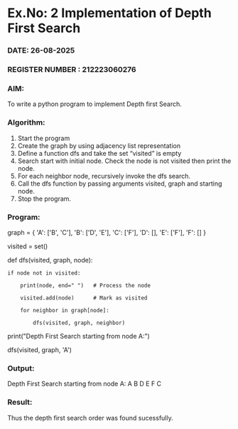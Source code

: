 # Ex.No: 2  Implementation of Depth First Search
### DATE: 26-08-2025                                                                          
### REGISTER NUMBER : 212223060276
### AIM: 
To write a python program to implement Depth first Search. 
### Algorithm:
1. Start the program
2. Create the graph by using adjacency list representation
3. Define a function dfs and take the set “visited” is empty 
4. Search start with initial node. Check the node is not visited then print the node.
5. For each neighbor node, recursively invoke the dfs search.
6. Call the dfs function by passing arguments visited, graph and starting node.
7. Stop the program.
### Program:
graph = {
    'A': ['B', 'C'],
    'B': ['D', 'E'],
    'C': ['F'],
    'D': [],
    'E': ['F'],
    'F': []
}

visited = set()

def dfs(visited, graph, node):

    if node not in visited:
    
        print(node, end=" ")   # Process the node
        
        visited.add(node)      # Mark as visited
        
        for neighbor in graph[node]:
        
            dfs(visited, graph, neighbor)
            

print("Depth First Search starting from node A:")

dfs(visited, graph, 'A')



### Output:
Depth First Search starting from node A:
A B D E F C


### Result:
Thus the depth first search order was found sucessfully.
